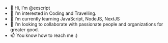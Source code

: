 - 👋 Hi, I’m @exscript
- 👀 I’m interested in Coding and Travelling.
- 🌱 I’m currently learning JavaScript, NodeJS, NextJS
- 💞️ I’m looking to collaborate with passionate people and organizations for greater good.
- 📫 You know how to reach me :)

<!---
exscript/exscript is a ✨ special ✨ repository because its `README.md` (this file) appears on your GitHub profile.
You can click the Preview link to take a look at your changes.
--->
